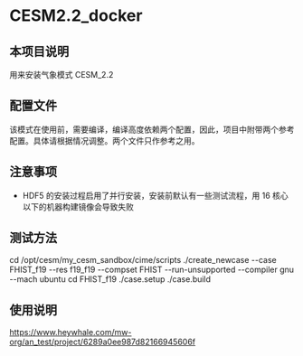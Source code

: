 # CESM2.2_docker
## 本项目说明
用来安装气象模式 CESM_2.2
## 配置文件
该模式在使用前，需要编译，编译高度依赖两个配置，因此，项目中附带两个参考配置。具体请根据情况调整。两个文件只作参考之用。
## 注意事项
- HDF5 的安装过程启用了并行安装，安装前默认有一些测试流程，用 16 核心以下的机器构建镜像会导致失败
## 测试方法
cd /opt/cesm/my_cesm_sandbox/cime/scripts
./create_newcase --case FHIST_f19 --res f19_f19 --compset FHIST --run-unsupported --compiler gnu --mach ubuntu
cd FHIST_f19
./case.setup
./case.build

## 使用说明
https://www.heywhale.com/mw-org/an_test/project/6289a0ee987d82166945606f
